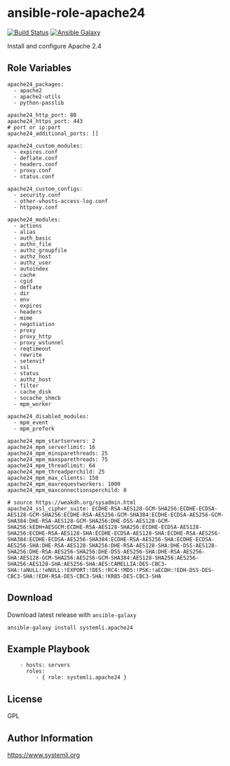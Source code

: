 # ansible-role-apache24

[![Build Status](https://travis-ci.org/systemli/ansible-role-apache24.svg?branch=master)](https://travis-ci.org/systemli/ansible-role-apache24) [![Ansible Galaxy](http://img.shields.io/badge/ansible--galaxy-apache24-blue.svg)](https://galaxy.ansible.com/systemli/apache24/)

Install and configure Apache 2.4

## Role Variables

    apache24_packages:
      - apache2
      - apache2-utils
      - python-passlib

    apache24_http_port: 80
    apache24_https_port: 443
    # port or ip:port
    apache24_additional_ports: []

    apache24_custom_modules:
      - expires.conf
      - deflate.conf
      - headers.conf
      - proxy.conf
      - status.conf

    apache24_custom_configs:
      - security.conf
      - other-vhosts-access-log.conf
      - httpoxy.conf

    apache24_modules:
      - actions
      - alias
      - auth_basic
      - authn_file
      - authz_groupfile
      - authz_host
      - authz_user
      - autoindex
      - cache
      - cgid
      - deflate
      - dir
      - env
      - expires
      - headers
      - mime
      - negotiation
      - proxy
      - proxy_http
      - proxy_wstunnel
      - reqtimeout
      - rewrite
      - setenvif
      - ssl
      - status
      - authz_host
      - filter
      - cache_disk
      - socache_shmcb
      - mpm_worker

    apache24_disabled_modules:
      - mpm_event
      - mpm_prefork

    apache24_mpm_startservers: 2
    apache24_mpm_serverlimit: 16
    apache24_mpm_minsparethreads: 25
    apache24_mpm_maxsparethreads: 75
    apache24_mpm_threadlimit: 64
    apache24_mpm_threadperchild: 25
    apache24_mpm_max_clients: 150
    apache24_mpm_maxrequestworkers: 1000
    apache24_mpm_maxconnectionsperchild: 0

    # source https://weakdh.org/sysadmin.html
    apache24_ssl_cipher_suite: ECDHE-RSA-AES128-GCM-SHA256:ECDHE-ECDSA-AES128-GCM-SHA256:ECDHE-RSA-AES256-GCM-SHA384:ECDHE-ECDSA-AES256-GCM-SHA384:DHE-RSA-AES128-GCM-SHA256:DHE-DSS-AES128-GCM-SHA256:kEDH+AESGCM:ECDHE-RSA-AES128-SHA256:ECDHE-ECDSA-AES128-SHA256:ECDHE-RSA-AES128-SHA:ECDHE-ECDSA-AES128-SHA:ECDHE-RSA-AES256-SHA384:ECDHE-ECDSA-AES256-SHA384:ECDHE-RSA-AES256-SHA:ECDHE-ECDSA-AES256-SHA:DHE-RSA-AES128-SHA256:DHE-RSA-AES128-SHA:DHE-DSS-AES128-SHA256:DHE-RSA-AES256-SHA256:DHE-DSS-AES256-SHA:DHE-RSA-AES256-SHA:AES128-GCM-SHA256:AES256-GCM-SHA384:AES128-SHA256:AES256-SHA256:AES128-SHA:AES256-SHA:AES:CAMELLIA:DES-CBC3-SHA:!aNULL:!eNULL:!EXPORT:!DES:!RC4:!MD5:!PSK:!aECDH:!EDH-DSS-DES-CBC3-SHA:!EDH-RSA-DES-CBC3-SHA:!KRB5-DES-CBC3-SHA

## Download

Download latest release with `ansible-galaxy`

	ansible-galaxy install systemli.apache24

## Example Playbook

```
    - hosts: servers
      roles:
         - { role: systemli.apache24 }
```

## License

GPL

## Author Information

https://www.systemli.org
